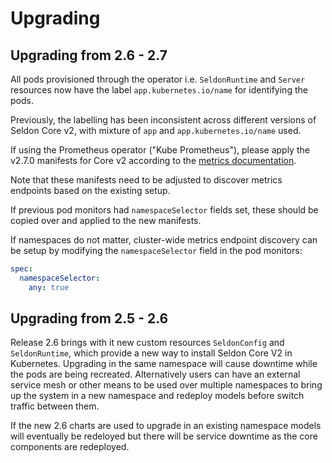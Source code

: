 # Upgrading

## Upgrading from 2.6 - 2.7

All pods provisioned through the operator i.e. `SeldonRuntime` and `Server` resources now have the
label `app.kubernetes.io/name` for identifying the pods.

Previously, the labelling has been inconsistent across different versions of Seldon Core v2, with
mixture of `app` and `app.kubernetes.io/name` used.

If using the Prometheus operator ("Kube Prometheus"), please apply the v2.7.0 manifests for Core v2
according to the [metrics documentation](kubernetes/metrics.md).

Note that these manifests need to be adjusted to discover metrics endpoints based on the existing setup.

If previous pod monitors had `namespaceSelector` fields set, these should be copied over and applied
to the new manifests.

If namespaces do not matter, cluster-wide metrics endpoint discovery can be setup by modifying the
`namespaceSelector` field in the pod monitors:

```yaml
spec:
  namespaceSelector:
    any: true
```

## Upgrading from 2.5 - 2.6

Release 2.6 brings with it new custom resources `SeldonConfig` and `SeldonRuntime`, which provide
a new way to install Seldon Core V2 in Kubernetes. Upgrading in the same namespace will cause downtime
while the pods are being recreated. Alternatively  users can have an external service mesh or other
means to be used over multiple namespaces to bring up the system in a new namespace and redeploy models
before switch traffic between them.

If the new 2.6 charts are used to upgrade in an existing namespace models will eventually be redeloyed
but there will be service downtime as the core components are redeployed.
